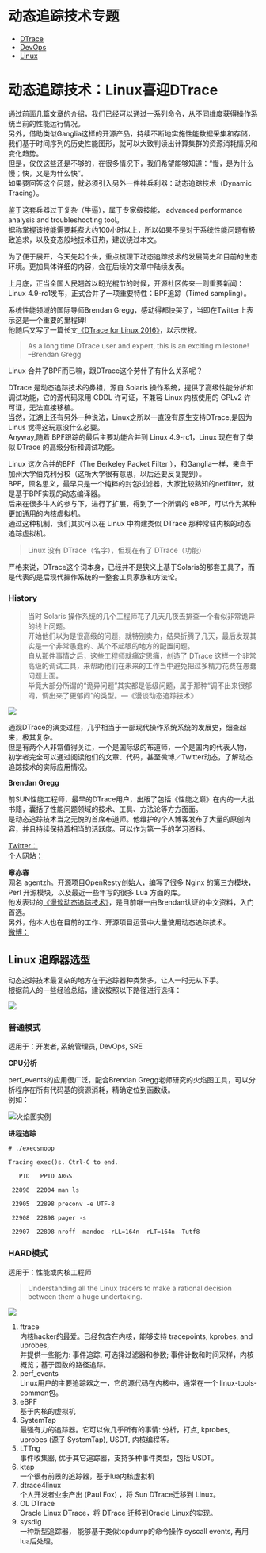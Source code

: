 # 动态追踪技术专题 

* [DTrace][0]
* [DevOps][1]
* [Linux][2]

# 动态追踪技术：Linux喜迎DTrace

通过前面几篇文章的介绍，我们已经可以通过一系列命令，从不同维度获得操作系统当前的性能运行情况。  
另外，借助类似Ganglia这样的开源产品，持续不断地实施性能数据采集和存储，我们基于时间序列的历史性能图形，就可以大致判读出计算集群的资源消耗情况和变化趋势。  
但是，仅仅这些还是不够的，在很多情况下，我们希望能够知道：“慢，是为什么慢；快，又是为什么快”。  
如果要回答这个问题，就必须引入另外一件神兵利器：动态追踪技术（Dynamic Tracing）。

鉴于这套兵器过于复杂（牛逼），属于专家级技能， advanced performance analysis and troubleshooting tool。  
据称掌握该技能需要耗费大约100小时以上，所以如果不是对于系统性能问题有极致追求，以及变态般地技术狂热，建议绕过本文。

为了便于展开，今天先起个头，重点梳理下动态追踪技术的发展简史和目前的生态环境。更加具体详细的内容，会在后续的文章中陆续发表。

上月底，正当全国人民翘首以盼光棍节的时候，开源社区传来一则重要新闻：  
Linux 4.9-rc1发布，正式合并了一项重要特性：BPF追踪（Timed sampling）。

系统性能领域的国际导师Brendan Gregg，感动得都快哭了，当即在Twitter上表示这是一个重要的里程碑!  
他随后又写了一篇长文[《DTrace for Linux 2016》][3]，以示庆祝。

> As a long time DTrace user and expert, this is an exciting milestone!  
> –Brendan Gregg

Linux 合并了BPF而已嘛，跟DTrace这个劳什子有什么关系呢？

DTrace 是动态追踪技术的鼻祖，源自 Solaris 操作系统，提供了高级性能分析和调试功能，它的源代码采用 CDDL 许可证，不兼容 Linux 内核使用的 GPLv2 许可证，无法直接移植。  
当然，江湖上还有另外一种说法，Linux之所以一直没有原生支持DTrace,是因为Linus 觉得这玩意没什么必要。  
Anyway,随着 BPF跟踪的最后主要功能合并到 Linux 4.9-rc1，Linux 现在有了类似 DTrace 的高级分析和调试功能。

Linux 这次合并的BPF（The Berkeley Packet Filter ），和Ganglia一样，来自于加州大学伯克利分校（这所大学很有意思，以后还要反复提到）。  
BPF，顾名思义，最早只是一个纯粹的封包过滤器，大家比较熟知的netfilter，就是基于BPF实现的动态编译器。  
后来在很多牛人的参与下，进行了扩展，得到了一个所谓的 eBPF，可以作为某种更加通用的内核虚拟机。  
通过这种机制，我们其实可以在 Linux 中构建类似 DTrace 那种常驻内核的动态追踪虚拟机。

> Linux 没有 DTrace（名字），但现在有了 DTrace（功能）

严格来说，DTrace这个词本身，已经并不是狭义上基于Solaris的那套工具了，而是代表的是后现代操作系统的一整套工具家族和方法论。

### History

> 当时 Solaris 操作系统的几个工程师花了几天几夜去排查一个看似非常诡异的线上问题。  
> 开始他们以为是很高级的问题，就特别卖力，结果折腾了几天，最后发现其实是一个非常愚蠢的、某个不起眼的地方的配置问题。  
> 自从那件事情之后，这些工程师就痛定思痛，创造了 DTrace 这样一个非常高级的调试工具，来帮助他们在未来的工作当中避免把过多精力花费在愚蠢问题上面。  
> 毕竟大部分所谓的“诡异问题”其实都是低级问题，属于那种“调不出来很郁闷，调出来了更郁闷”的类型。—《漫谈动态追踪技术》

![][4]

通观DTrace的演变过程，几乎相当于一部现代操作系统系统的发展史，细查起来，极其复杂。  
但是有两个人非常值得关注，一个是国际级的布道师，一个是国内的代表人物，  
初学者完全可以通过阅读他们的文章、代码，甚至微博／Twitter动态，了解动态追踪技术的实际应用情况。

**Brendan Gregg**

前SUN性能工程师，最早的DTrace用户，出版了包括《性能之巅》在内的一大批书籍，囊括了性能问题领域的技术、工具、方法论等方方面面。  
是动态追踪技术当之无愧的首席布道师。他维护的个人博客发布了大量的原创内容，并且持续保持着相当的活跃度。可以作为第一手的学习资料。

[Twitter：][5]  
[个人网站：][6]

**章亦春**  
网名 agentzh。开源项目OpenResty创始人，编写了很多 Nginx 的第三方模块， Perl 开源模块，以及最近一些年写的很多 Lua 方面的库。  
他发表过的[《漫谈动态追踪技术》][7]，是目前唯一由Brendan认证的中文资料，入门首选。  
另外，他本人也在目前的工作、开源项目运营中大量使用动态追踪技术。  
[微博：][8]

## Linux 追踪器选型

动态追踪技术最复杂的地方在于追踪器种类繁多，让人一时无从下手。  
根据前人的一些经验总结，建议按照以下路径进行选择：

![][9]

### 普通模式

适用于：开发者, 系统管理员, DevOps, SRE

**CPU分析**

perf_events的应用很广泛，配合Brendan Gregg老师研究的火焰图工具，可以分析程序在所有代码基的资源消耗，精确定位到函数级。  
例如：

![火焰图实例][10]

**进程追踪**
```
# ./execsnoop

Tracing exec()s. Ctrl-C to end.

   PID   PPID ARGS

 22898  22004 man ls

 22905  22898 preconv -e UTF-8

 22908  22898 pager -s

 22907  22898 nroff -mandoc -rLL=164n -rLT=164n -Tutf8
```
### HARD模式

适用于：性能或内核工程师

> Understanding all the Linux tracers to make a rational decision between them a huge undertaking.

![][11]

1. ftrace  
内核hacker的最爱。已经包含在内核，能够支持 tracepoints, kprobes, and uprobes,  
并提供一些能力: 事件追踪, 可选择过滤器和参数; 事件计数和时间采样，内核概览；基于函数的路径追踪。
1. perf_events  
Linux用户的主要追踪器之一，它的源代码在内核中，通常在一个 linux-tools-common包。
1. eBPF  
基于内核的虚拟机
1. SystemTap  
最强有力的追踪器。它可以做几乎所有的事情: 分析，打点, kprobes, uprobes (源子 SystemTap), USDT, 内核编程等。
1. LTTng  
事件收集器, 优于其它追踪器，支持多种事件类型，包括 USDT。
1. ktap  
一个很有前景的追踪器，基于lua内核虚拟机
1. dtrace4linux  
个人开发者业余产出 (Paul Fox) ，将 Sun DTrace迁移到 Linux。
1. OL DTrace  
Oracle Linux DTrace，将 DTrace 迁移到Oracle Linux的实现。
1. sysdig  
一种新型追踪器， 能够基于类似tcpdump的命令操作 syscall events, 再用lua后处理。

[0]: https://riboseyim.github.io/tags/DTrace/
[1]: https://riboseyim.github.io/tags/DevOps/
[2]: https://riboseyim.github.io/tags/Linux/
[3]: http://www.brendangregg.com/blog/2016-10-27/dtrace-for-linux-2016.html
[4]: http://og2061b3n.bkt.clouddn.com/DTrace_History_01.png
[5]: [https://twitter.com/brendangregg]
[6]: [http://www.brendangregg.com/]
[7]: [https://openresty.org/posts/dynamic-tracing/]
[8]: [http://weibo.com/agentzh]
[9]: http://og2061b3n.bkt.clouddn.com/DTrace_Linux_Choose.png
[10]: http://og2061b3n.bkt.clouddn.com/DTrace_Flame_Java_01.png
[11]: http://og2061b3n.bkt.clouddn.com/DTrace_Linux_Types.png